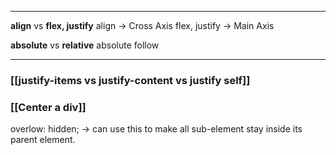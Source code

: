 
---
**align** vs **flex, justify**
	align -> Cross Axis
	flex, justify -> Main Axis

**absolute** vs **relative**
	absolute follow 

---

### [[justify-items vs justify-content vs justify self]]


### [[Center a div]]

overlow: hidden; -> can use this to make all sub-element stay inside its parent element.

